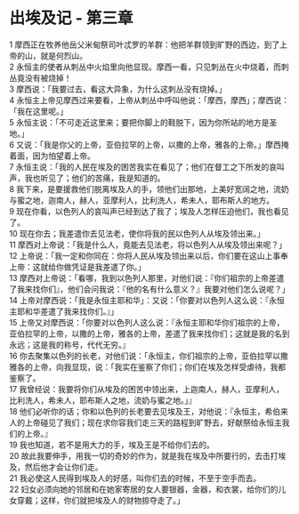 # 出埃及记 - 第三章
  
 1 摩西正在牧养他岳父米甸祭司叶忒罗的羊群：他把羊群领到旷野的西边，到了上帝的山，就是何烈山。  
 2 永恒主的使者从刺丛中火焰里向他显现。摩西一看，只见刺丛在火中烧着，而刺丛竟没有被烧掉！  
 3 摩西说：「我要过去，看这大异象，为什么这刺丛没有烧掉。」  
 4 永恒主上帝见摩西过来要看，上帝从刺丛中呼叫他说：「摩西，摩西」；摩西说：「我在这里呢。」  
 5 永恒主说：「不可走近这里来；要把你脚上的鞋脱下，因为你所站的地方是圣地。」  
 6 又说：「我是你父的上帝，亚伯拉罕的上帝，以撒的上帝，雅各的上帝。」摩西掩着面，因为怕望着上帝。  
 7 永恒主说：「我的人民在埃及的困苦我实在看见了；他们在督工之下所发的哀叫声，我也听见了；他们的苦痛，我是知道的。  
 8 我下来，是要援救他们脱离埃及人的手，领他们出那地，上美好宽阔之地，流奶与蜜之地，迦南人，赫人，亚摩利人，比利洗人，希未人，耶布斯人的地方。  
 9 现在你看，以色列人的哀叫声已经到达了我了；埃及人怎样压迫他们，我也看见了。  
 10 现在你去；我差遣你去见法老，使你将我的民以色列人从埃及领出来。」  
 11 摩西对上帝说：「我是什么人，竟能去见法老，将以色列人从埃及领出来呢？」  
 12 上帝说：「我一定和你同在：你将人民从埃及领出来以后，你们要在这山上事奉上帝：这就给你做凭证是我差遣了你。」  
 13 摩西对上帝说：「看哪，我到以色列人那里，对他们说：『你们祖宗的上帝差遣了我来找你们』，他们会问我说：『他的名有什么意义？』我要对他们怎么说呢？」  
 14 上帝对摩西说：「我是永恒主耶和华」：又说：「你要对以色列人这么说：『永恒主耶和华差遣了我来找你们。』」  
 15 上帝又对摩西说：「你要对以色列人这么说：『永恒主耶和华你们祖宗的上帝，亚伯拉罕的上帝，以撒的上帝，雅各的上帝，差遣了我来找你们；这就是我的名到永远；这是我的称号，代代无穷。』  
 16 你去聚集以色列的长老，对他们说：「永恒主，你们祖宗的上帝，亚伯拉罕以撒雅各的上帝，向我显现，说：「我实在鉴察了你们；你们在埃及怎样受虐待，我都鉴察了。  
 17 我曾经说：我要将你们从埃及的困苦中领出来，上迦南人，赫人，亚摩利人，比利洗人，希未人，耶布斯人之地，流奶与蜜之地。」』  
 18 他们必听你的话；你和以色列的长老要去见埃及王，对他说：『永恒主，希伯来人的上帝碰见了我们；现在求你容我们走三天的路程到旷野去，好献祭给永恒主我们的上帝。』  
 19 我也知道，若不是用大力的手，埃及王是不给你们去的。  
 20 故此我要伸手，用我一切的奇妙的作为，就是我在埃及中所要行的，去击打埃及，然后他才会让你们走。  
 21 我必使这人民得到埃及人的好感，叫你们去的时候，不至于空手而去。  
 22 妇女必须向她的邻居和在她家寄居的女人要银器，金器，和衣裳，给你们的儿女穿戴；这样，你们就把埃及人的财物掠夺走了。」